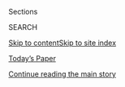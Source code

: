 <div id="app">

<div>

<div class="NYTAppHideMasthead css-1r6wvpq e1suatyy0">

<div class="section css-ui9rw0 e1suatyy2">

<div class="css-eph4ug er09x8g0">

<div class="css-6n7j50">

</div>

<span class="css-1dv1kvn">Sections</span>

<div class="css-10488qs">

<span class="css-1dv1kvn">SEARCH</span>

</div>

[Skip to content](#site-content)[Skip to site
index](#site-index)

</div>

<div class="css-10698na e1huz5gh0">

</div>

</div>

<div id="masthead-bar-one" class="section hasLinks css-15hmgas e1csuq9d3">

<div class="css-uqyvli e1csuq9d0">

</div>

<div class="css-1uqjmks e1csuq9d1">

</div>

<div class="css-9e9ivx">

[](https://myaccount.nytimes3xbfgragh.onion/auth/login?response_type=cookie&client_id=vi)

</div>

<div class="css-1bvtpon e1csuq9d2">

[Today’s Paper](https://www.nytimes3xbfgragh.onion/section/todayspaper)

</div>

</div>

</div>

</div>

<div data-aria-hidden="false">

<div id="site-content" data-role="main">

<div id="top-wrapper" class="css-15p45cc eaca97t0" type="top">

<div id="top-slug" class="css-19x0jxb eaca97t1" hidden="">

Advertisement

</div>

[Continue reading the main
story](#after-top)

<div class="ad top-wrapper" style="text-align:center;height:100%;display:block;min-height:90px">

<div id="top" class="place-ad" data-position="top" data-size-key="top">

</div>

</div>

<div id="after-top">

</div>

</div>

<div id="byline" class="section css-15h4p1b e9abtgs0">

<div class="css-1j21atc e1svk9qx1">

<div class="css-nfcc9b e1svk9qx3">

<div class="css-cnx41t">

![Portrait of Charles M.
Blow](https://static01.graylady3jvrrxbe.onion/images/2018/04/02/opinion/charles-m-blow/charles-m-blow-thumbLarge.png)

</div>

<div class="css-vl9dhg e1svk9qx5">

<div class="css-1nrhkj6 e1svk9qx6">

# Charles M. Blow

</div>

## <span></span>

Charles M. Blow has been a New York Times Op-Ed columnist since 2008.
His column appears on Monday and Thursday.

<span class="css-dd5dyy">More**</span>

</div>

</div>

</div>

<div>

<div id="mid1-wrapper" class="css-1mn4oms eaca97t0" type="rank">

<div id="mid1-slug" class="css-1tag3rd eaca97t1">

Advertisement

</div>

[Continue reading the main
story](#after-mid1)

<div id="mid1" class="ad mid1-wrapper" style="text-align:center;height:100%;display:block">

</div>

<div id="after-mid1">

</div>

</div>

</div>

<div class="css-185go5a e1o5byef0">

<div class="css-15cbhtu">

  - [Latest](#stream-panel)
  - <span class="css-6n7j50">Search</span>
    <div class="control">
    <div class="label-container css-1dv1kvn">
    Search
    </div>
    <div class="css-wm4t3d">
    **<span id="clear-search-input" class="css-1dv1kvn">Clear this text
    input</span>
    </div>
    </div>
    <span class="css-1iovbfw"></span>

<div id="stream-panel" class="section css-8msx5b e1jz0cab1">

<div class="css-13mho3u">

1.  
    
    <div class="css-1cp3ece">
    
    <div class="css-1l4spti">
    
    [](/2020/08/02/opinion/trump-2020-election.html)
    
    <div class="css-79elbk">
    
    ![](https://static01.graylady3jvrrxbe.onion/images/2020/08/02/opinion/02BlowSub/merlin_175186998_91e49e66-d4c6-43ad-b1ff-dc5be89c1d0f-thumbWide.jpg?quality=75&auto=webp&disable=upscale)
    
    </div>
    
    ## Trump Forecasts His Own Fraud
    
    In the president’s world, he is never to blame for failure.
    
    <div class="css-1nqbnmb ea5icrr0">
    
    By <span class="css-1n7hynb">Charles M.
    Blow</span>
    
    </div>
    
    </div>
    
    <div class="css-1lc2l26 e1xfvim33">
    
    </div>
    
    </div>

2.  
    
    <div class="css-1cp3ece">
    
    <div class="css-1l4spti">
    
    [](/2020/07/29/opinion/anthony-fauci-trump.html)
    
    <div class="css-79elbk">
    
    ![](https://static01.graylady3jvrrxbe.onion/images/2020/07/29/opinion/29blowWeb/merlin_171095538_ee5887d5-2850-4b5d-b260-90d86c262647-thumbWide.jpg?quality=75&auto=webp&disable=upscale)
    
    </div>
    
    ## The Tanned Man Has a Green Monster
    
    Dr. Fauci is now in danger of being lumped into Trump’s envelope of
    envy, the same place in which he has placed Barack Obama.
    
    <div class="css-1nqbnmb ea5icrr0">
    
    By <span class="css-1n7hynb">Charles M.
    Blow</span>
    
    </div>
    
    </div>
    
    <div class="css-1lc2l26 e1xfvim33">
    
    </div>
    
    </div>

3.  
    
    <div class="css-1cp3ece">
    
    <div class="css-1l4spti">
    
    [](/2020/07/26/opinion/trump-coronavirus-convention.html)
    
    <div class="css-79elbk">
    
    ![](https://static01.graylady3jvrrxbe.onion/images/2020/07/26/opinion/26Blow/merlin_174883986_71493852-f856-42d1-99aa-41a5db25451e-thumbWide.jpg?quality=75&auto=webp&disable=upscale)
    
    </div>
    
    ## Trump’s Nakedly Political Pandemic Pivot
    
    This is how the president operates when he is desperate and in
    trouble.
    
    <div class="css-1nqbnmb ea5icrr0">
    
    By <span class="css-1n7hynb">Charles M.
    Blow</span>
    
    </div>
    
    </div>
    
    <div class="css-1lc2l26 e1xfvim33">
    
    </div>
    
    </div>

4.  
    
    <div class="css-1cp3ece">
    
    <div class="css-1l4spti">
    
    [](/2020/07/19/opinion/trump-coronavirus-us.html)
    
    <div class="css-79elbk">
    
    ![](https://static01.graylady3jvrrxbe.onion/images/2020/07/19/opinion/19Blow/merlin_173740605_eece5eea-4542-4a0f-a3cf-03b60bd1a70d-thumbWide.jpg?quality=75&auto=webp&disable=upscale)
    
    </div>
    
    ## Where Is the Outrage?
    
    Americans are getting sick and dying while Trump plays a political
    game.
    
    <div class="css-1nqbnmb ea5icrr0">
    
    By <span class="css-1n7hynb">Charles M.
    Blow</span>
    
    </div>
    
    </div>
    
    <div class="css-1lc2l26 e1xfvim33">
    
    </div>
    
    </div>

5.  
    
    <div class="css-1cp3ece">
    
    <div class="css-1l4spti">
    
    [](/2020/07/12/opinion/coronavirus-donald-trump.html)
    
    <div class="css-79elbk">
    
    ![](https://static01.graylady3jvrrxbe.onion/images/2020/07/12/opinion/12Blow/merlin_174450663_d8f60b70-6919-4959-8362-c25a9d1be3b2-thumbWide.jpg?quality=75&auto=webp&disable=upscale)
    
    </div>
    
    ## American Horror, Starring Donald Trump
    
    The coronavirus pandemic is spiraling out of control, largely
    because of the president himself.
    
    <div class="css-1nqbnmb ea5icrr0">
    
    By <span class="css-1n7hynb">Charles M.
    Blow</span>
    
    </div>
    
    </div>
    
    <div class="css-1lc2l26 e1xfvim33">
    
    </div>
    
    </div>

6.  
    
    <div class="css-1cp3ece">
    
    <div class="css-1l4spti">
    
    [](/2020/07/08/opinion/racism-united-states.html)
    
    <div class="css-79elbk">
    
    ![](https://static01.graylady3jvrrxbe.onion/images/2020/07/08/opinion/08blow1/merlin_173707008_ffe177c8-ba1a-49e8-bbdf-2aaff62665ff-thumbWide.jpg?quality=75&auto=webp&disable=upscale)
    
    </div>
    
    ## Call a Thing a Thing
    
    White supremacy is the biggest racial problem this country faces,
    and has faced.
    
    <div class="css-1nqbnmb ea5icrr0">
    
    By <span class="css-1n7hynb">Charles M.
    Blow</span>
    
    </div>
    
    </div>
    
    <div class="css-1lc2l26 e1xfvim33">
    
    </div>
    
    </div>

7.  
    
    <div class="css-1cp3ece">
    
    <div class="css-1l4spti">
    
    [](/2020/07/05/opinion/trump-monuments.html)
    
    <div class="css-79elbk">
    
    ![](https://static01.graylady3jvrrxbe.onion/images/2020/07/06/opinion/06blow_print/06blow_print-thumbWide.jpg?quality=75&auto=webp&disable=upscale)
    
    </div>
    
    ## ‘Tell the Truth and Shame the Devil’
    
    For Trump, the truth about patriarchal white supremacy defiles the
    American heroes who practiced it.
    
    <div class="css-1nqbnmb ea5icrr0">
    
    By <span class="css-1n7hynb">Charles M.
    Blow</span>
    
    </div>
    
    </div>
    
    <div class="css-1lc2l26 e1xfvim33">
    
    </div>
    
    </div>

8.  
    
    <div class="css-1cp3ece">
    
    <div class="css-1l4spti">
    
    [](/2020/06/28/opinion/george-washington-confederate-statues.html)
    
    <div class="css-79elbk">
    
    ![](https://static01.graylady3jvrrxbe.onion/images/2020/06/28/opinion/28Blow/merlin_169899546_198b14d4-f6fe-4442-a8a4-ec0ff86b55bc-thumbWide.jpg?quality=75&auto=webp&disable=upscale)
    
    </div>
    
    ## Yes, Even George Washington
    
    Slavery was a cruel institution that can’t be excused by its era.
    
    <div class="css-1nqbnmb ea5icrr0">
    
    By <span class="css-1n7hynb">Charles M.
    Blow</span>
    
    </div>
    
    </div>
    
    <div class="css-1lc2l26 e1xfvim33">
    
    </div>
    
    </div>

9.  
    
    <div class="css-1cp3ece">
    
    <div class="css-1l4spti">
    
    [](/2020/06/24/opinion/trump-coronavirus-deaths.html)
    
    <div class="css-79elbk">
    
    ![](https://static01.graylady3jvrrxbe.onion/images/2020/06/24/opinion/24blowWEb/24blowWEb-thumbWide.jpg?quality=75&auto=webp&disable=upscale)
    
    </div>
    
    ## Can We Call Trump a Killer?
    
    There is no way to remove his culpability in the neglectful handling
    of the coronavirus.
    
    <div class="css-1nqbnmb ea5icrr0">
    
    By <span class="css-1n7hynb">Charles M.
    Blow</span>
    
    </div>
    
    </div>
    
    <div class="css-1lc2l26 e1xfvim33">
    
    </div>
    
    </div>

10. 
    
    <div class="css-1cp3ece">
    
    <div class="css-1l4spti">
    
    [](/2020/06/21/opinion/trump-police-reform.html)
    
    <div class="css-79elbk">
    
    ![](https://static01.graylady3jvrrxbe.onion/images/2020/06/21/opinion/21blow/21blow-thumbWide.jpg?quality=75&auto=webp&disable=upscale)
    
    </div>
    
    ## ‘Law and Order’ for ‘Blacks and Hippies’
    
    Trump’s tough talk doesn’t seek to address the rage that inequity
    has bred, but rather to contain it.
    
    <div class="css-1nqbnmb ea5icrr0">
    
    By <span class="css-1n7hynb">Charles M. Blow</span>
    
    </div>
    
    </div>
    
    <div class="css-1lc2l26 e1xfvim33">
    
    </div>
    
    </div>

<div class="css-13mho3u">

<div class="css-1t62hi8">

<div class="css-1stvaey">

Show
More

<div>

<div style="border:0;clip:rect(0 0 0 0);height:1px;margin:-1px;overflow:hidden;white-space:nowrap;padding:0;width:1px;position:absolute" data-role="log" data-aria-live="assertive">

</div>

<div style="border:0;clip:rect(0 0 0 0);height:1px;margin:-1px;overflow:hidden;white-space:nowrap;padding:0;width:1px;position:absolute" data-role="log" data-aria-live="assertive">

</div>

<div style="border:0;clip:rect(0 0 0 0);height:1px;margin:-1px;overflow:hidden;white-space:nowrap;padding:0;width:1px;position:absolute" data-role="log" data-aria-live="polite">

</div>

<div style="border:0;clip:rect(0 0 0 0);height:1px;margin:-1px;overflow:hidden;white-space:nowrap;padding:0;width:1px;position:absolute" data-role="log" data-aria-live="polite">

</div>

</div>

</div>

</div>

</div>

</div>

<div class="css-g6hk37 supplemental">

<div id="mid2-wrapper" class="css-10wkyv7 eaca97t0" type="lede">

<div id="mid2-slug" class="css-1tag3rd eaca97t1">

Advertisement

</div>

[Continue reading the main
story](#after-mid2)

<div id="mid2" class="ad mid2-wrapper" style="text-align:center;height:100%;display:block;min-height:250px">

</div>

<div id="after-mid2">

</div>

</div>

## Follow Elsewhere

<div class="module-body">

  - [**<span data-aria-hidden="true">CharlesMBlow</span><span class="css-1dv1kvn">twitter
    page for
    CharlesMBlow</span>](https://twitter.com/CharlesMBlow)
  - [**<span data-aria-hidden="true">CharlesMBlow</span><span class="css-1dv1kvn">facebook
    page for
    CharlesMBlow</span>](https://www.facebookcorewwwi.onion/CharlesMBlow)

</div>

</div>

</div>

</div>

</div>

</div>

</div>

## Site Index

<div>

</div>

## Site Information Navigation

  - [© <span>2020</span> <span>The New York Times
    Company</span>](https://help.nytimes3xbfgragh.onion/hc/en-us/articles/115014792127-Copyright-notice)

<!-- end list -->

  - [NYTCo](https://www.nytco.com/)
  - [Contact
    Us](https://help.nytimes3xbfgragh.onion/hc/en-us/articles/115015385887-Contact-Us)
  - [Work with us](https://www.nytco.com/careers/)
  - [Advertise](https://nytmediakit.com/)
  - [T Brand Studio](http://www.tbrandstudio.com/)
  - [Your Ad
    Choices](https://www.nytimes3xbfgragh.onion/privacy/cookie-policy#how-do-i-manage-trackers)
  - [Privacy](https://www.nytimes3xbfgragh.onion/privacy)
  - [Terms of
    Service](https://help.nytimes3xbfgragh.onion/hc/en-us/articles/115014893428-Terms-of-service)
  - [Terms of
    Sale](https://help.nytimes3xbfgragh.onion/hc/en-us/articles/115014893968-Terms-of-sale)
  - [Site
    Map](https://spiderbites.nytimes3xbfgragh.onion)
  - [Help](https://help.nytimes3xbfgragh.onion/hc/en-us)
  - [Subscriptions](https://www.nytimes3xbfgragh.onion/subscription?campaignId=37WXW)

</div>

</div>
